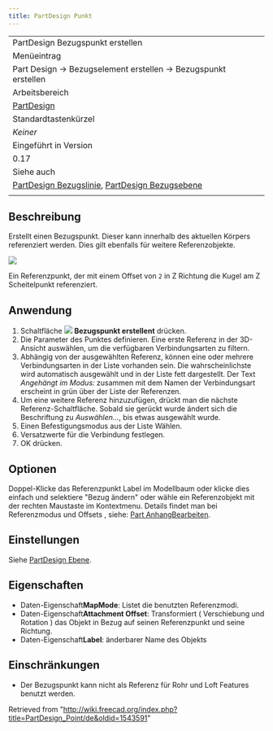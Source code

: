 ```yaml
---
title: PartDesign Punkt
---
```

|  |
| --- |
| PartDesign Bezugspunkt erstellen |
| Menüeintrag |
| Part Design → Bezugselement erstellen → Bezugspunkt erstellen |
| Arbeitsbereich |
| [PartDesign](/PartDesign_Workbench/de "PartDesign Workbench/de") |
| Standardtastenkürzel |
| *Keiner* |
| Eingeführt in Version |
| 0.17 |
| Siehe auch |
| [PartDesign Bezugslinie](/PartDesign_Line/de "PartDesign Line/de"), [PartDesign Bezugsebene](/PartDesign_Plane/de "PartDesign Plane/de") |
|  |

## Beschreibung

Erstellt einen Bezugspunkt. Dieser kann innerhalb des aktuellen Körpers referenziert werden. Dies gilt ebenfalls für weitere Referenzobjekte.

![](/images/DatumPoint.png)

Ein Referenzpunkt, der mit einem Offset von `2` in Z Richtung die Kugel am Z Scheitelpunkt referenziert.

## Anwendung

1. Schaltfläche ![](/images/PartDesign_Point.svg) **Bezugspunkt erstellent** drücken.
2. Die Parameter des Punktes definieren. Eine erste Referenz in der 3D-Ansicht auswählen, um die verfügbaren Verbindungsarten zu filtern.
3. Abhängig von der ausgewählten Referenz, können eine oder mehrere Verbindungsarten in der Liste vorhanden sein. Die wahrscheinlichste wird automatisch ausgewählt und in der Liste fett dargestellt. Der Text *Angehängt im Modus:*  zusammen mit dem Namen der Verbindungsart erscheint in grün über der Liste der Referenzen.
4. Um eine weitere Referenz hinzuzufügen, drückt man die nächste Referenz-Schaltfläche. Sobald sie gerückt wurde ändert sich die Beschriftung zu *Auswählen...*, bis etwas ausgewählt wurde.
5. Einen Befestigungsmodus aus der Liste Wählen.
6. Versatzwerte für die Verbindung festlegen.
7. OK drücken.

## Optionen

Doppel-Klicke das Referenzpunkt Label im Modellbaum oder klicke dies einfach und selektiere "Bezug ändern" oder wähle ein Referenzobjekt mit der rechten Maustaste im Kontextmenu. Details findet man bei Referenzmodus und Offsets , siehe: [Part AnhangBearbeiten](/Part_EditAttachment/de "Part EditAttachment/de").

## Einstellungen

Siehe [PartDesign Ebene](/PartDesign_Plane/de#Preferences "PartDesign Plane/de").

## Eigenschaften

* Daten-Eigenschaft**MapMode**: Listet die benutzten Referenzmodi.
* Daten-Eigenschaft**Attachment Offset**: Transformiert ( Verschiebung und Rotation ) das Objekt in Bezug auf seinen Referenzpunkt und seine Richtung.
* Daten-Eigenschaft**Label**: änderbarer Name des Objekts

## Einschränkungen

* Der Bezugspunkt kann nicht als Referenz für Rohr und Loft Features benutzt werden.

Retrieved from "<http://wiki.freecad.org/index.php?title=PartDesign_Point/de&oldid=1543591>"